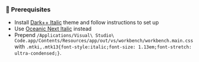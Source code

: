 ### 🐓 Prerequisites
- Install [Dark++ Italic](https://marketplace.visualstudio.com/items?itemName=idbartosz.darkpp-italic) theme and follow instructions to set up
- Use [Oceanic Next Italic](https://marketplace.visualstudio.com/items?itemName=SintrumIT.theme-oceanic-next-italic) instead
- Prepend `/Applications/Visual\ Studio\ Code.app/Contents/Resources/app/out/vs/workbench/workbench.main.css` with `.mtki,.mtk13{font-style:italic;font-size: 1.13em;font-stretch: ultra-condensed;}`.
